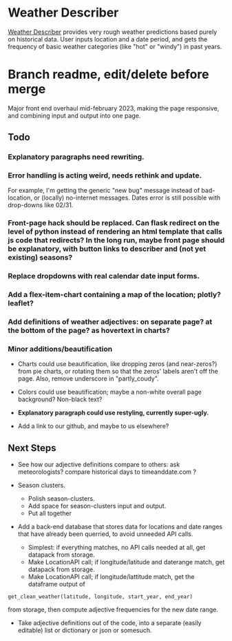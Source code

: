 # Weather Describer

 <a href="http://funwithweather.pythonanywhere.com">Weather Describer</a> provides very rough weather predictions based purely on historical data. User inputs location and a date period, and gets the frequency of basic weather categories (like "hot" or "windy") in past years. 


# Branch readme, edit/delete before merge

 Major front end overhaul mid-february 2023, making the page responsive, and combining input and output into one page.


## Todo 

### <b>Explanatory paragraphs need rewriting.</b>

### Error handling is acting weird, needs rethink and update.<br>
 For example, I'm getting the generic "new bug" message instead of bad-location, or (locally) no-internet messages. Dates error is still possible with drop-downs like 02/31.

### Front-page hack should be replaced. Can flask redirect on the level of python instead of rendering an html template that calls js code that redirects? In the long run, maybe front page should be explanatory, with button links to describer and (not yet existing) seasons?

### Replace dropdowns with real calendar date input forms.

### Add a flex-item-chart containing a map of the location; plotly? leaflet?

### Add definitions of weather adjectives: on separate page? at the bottom of the page? as hovertext in charts?



### Minor additions/beautification

 - Charts could use beautification, like dropping zeros (and near-zeros?) from pie charts, or rotating them so that the zeros' labels aren't off the page. Also, remove underscore in "partly_coudy".

 - Colors could use beautification; maybe a non-white overall page background? Non-black text?

 - <b>Explanatory paragraph could use restyling, currently super-ugly.</b>

 - Add a link to our github, and maybe to us elsewhere?



## Next Steps

 - See how our adjective definitions compare to others: ask meteorologists? compare historical days to timeanddate.com ?

 - Season clusters.
	- Polish season-clusters.
	- Add space for season-clusters input and output.
	- Put all together


 - Add a back-end database that stores data for locations and date ranges that have already been querried, to avoid unneeded API calls. 
	- Simplest: if everything matches, no API calls needed at all, get datapack from storage.
	- Make LocationAPI call; if longitude/latitude and daterange match, get datapack from storage.
	- Make LocationAPI call; if longitude/lattitude match, get the dataframe output of
```
get_clean_weather(latitude, longitude, start_year, end_year)
```
from storage, then compute adjective frequencies for the new date range.


 - Take adjective definitions out of the code, into a separate (easily editable) list or dictionary or json or somesuch.










